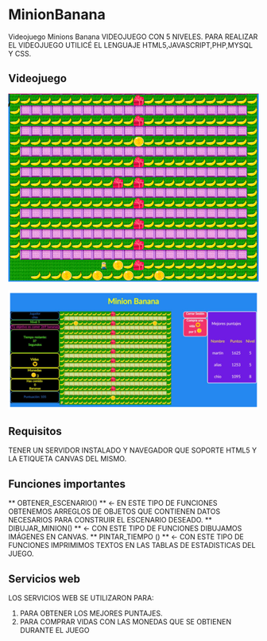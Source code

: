 # MinionBanana
Videojuego Minions Banana
VIDEOJUEGO CON 5 NIVELES. PARA REALIZAR EL VIDEOJUEGO UTILICÉ EL LENGUAJE HTML5,JAVASCRIPT,PHP,MYSQL Y CSS. 

Videojuego
----------
![Minion Banana](/Minionscreen1.png)

![Minion Banana game](/Minionscreen2.png)



## Requisitos

TENER UN SERVIDOR INSTALADO Y NAVEGADOR QUE SOPORTE HTML5 Y LA ETIQUETA CANVAS DEL MISMO. 

## Funciones importantes
** OBTENER_ESCENARIO() ** <- EN ESTE TIPO DE FUNCIONES OBTENEMOS ARREGLOS DE OBJETOS QUE CONTIENEN DATOS NECESARIOS PARA CONSTRUIR EL ESCENARIO DESEADO. 
** DIBUJAR_MINION() ** <- CON ESTE TIPO DE FUNCIONES DIBUJAMOS IMÁGENES EN CANVAS. 
** PINTAR_TIEMPO () ** <- CON ESTE TIPO DE FUNCIONES IMPRIMIMOS TEXTOS EN LAS TABLAS DE ESTADISTICAS DEL JUEGO.
## Servicios web
LOS SERVICIOS WEB SE UTILIZARON PARA:
1. PARA OBTENER LOS MEJORES PUNTAJES. 
2. PARA COMPRAR VIDAS CON LAS MONEDAS QUE SE OBTIENEN DURANTE EL JUEGO


